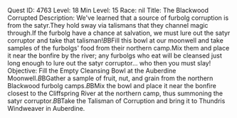 Quest ID: 4763
Level: 18
Min Level: 15
Race: nil
Title: The Blackwood Corrupted
Description: We've learned that a source of furbolg corruption is from the satyr.They hold sway via talismans that they channel magic through.If the furbolg have a chance at salvation, we must lure out the satyr corruptor and take that talisman!$B$BFill this bowl at our moonwell and take samples of the furbolgs' food from their northern camp.Mix them and place it near the bonfire by the river; any furbolgs who eat will be cleansed just long enough to lure out the satyr corruptor... who then you must slay!
Objective: Fill the Empty Cleansing Bowl at the Auberdine Moonwell.$B$BGather a sample of fruit, nut, and grain from the northern Blackwood furbolg camps.$B$BMix the bowl and place it near the bonfire closest to the Cliffspring River at the northern camp, thus summoning the satyr corruptor.$B$BTake the Talisman of Corruption and bring it to Thundris Windweaver in Auberdine.
